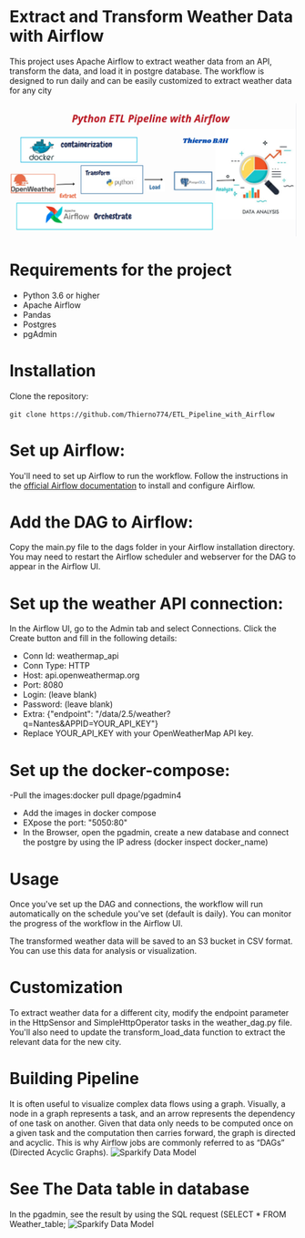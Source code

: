 # Extract and Transform Weather Data with Airflow
This project uses Apache Airflow to extract weather data from an API, transform the data, and load it in postgre database. The workflow is designed to run daily and can be easily customized to extract weather data for any city

![Sparkify Data Model](/images/Pipline_images.png)    



# Requirements for the project
* Python 3.6 or higher
* Apache Airflow
* Pandas
* Postgres
* pgAdmin
# Installation
Clone the repository:


```git clone https://github.com/Thierno774/ETL_Pipeline_with_Airflow```


# Set up Airflow:
You'll need to set up Airflow to run the workflow. Follow the instructions in the [official Airflow documentation](https://airflow.apache.org/docs/apache-airflow/stable/index.html) to install and configure Airflow.

# Add the DAG to Airflow:
Copy the main.py file to the dags folder in your Airflow installation directory. You may need to restart the Airflow scheduler and webserver for the DAG to appear in the Airflow UI.

# Set up the weather API connection:
In the Airflow UI, go to the Admin tab and select Connections. Click the Create button and fill in the following details:

* Conn Id: weathermap_api
* Conn Type: HTTP
* Host: api.openweathermap.org
* Port: 8080
* Login: (leave blank)
* Password: (leave blank)
* Extra: {"endpoint": "/data/2.5/weather?q=Nantes&APPID=YOUR_API_KEY"}
* Replace YOUR_API_KEY with your OpenWeatherMap API key.

# Set up the docker-compose:

-Pull the images:docker pull dpage/pgadmin4
- Add the images in docker compose
- EXpose the port: "5050:80"
- In the Browser, open the pgadmin, create a new database and connect the postgre by using the IP adress (docker inspect docker_name)

# Usage

Once you've set up the DAG and connections, the workflow will run automatically on the schedule you've set (default is daily). You can monitor the progress of the workflow in the Airflow UI.

The transformed weather data will be saved to an S3 bucket in CSV format. You can use this data for analysis or visualization.

# Customization

To extract weather data for a different city, modify the endpoint parameter in the HttpSensor and SimpleHttpOperator tasks in the weather_dag.py file. You'll also need to update the transform_load_data function to extract the relevant data for the new city.

# Building Pipeline

It is often useful to visualize complex data flows using a graph. Visually, a node in a graph represents a task, and an arrow represents the dependency of one task on another. Given that data only needs to be computed once on a given task and the computation then carries forward, the graph is directed and acyclic. This is why Airflow jobs are commonly referred to as “DAGs” (Directed Acyclic Graphs).  ![Sparkify Data Model](/images/airflow_images.png)    

# See The Data table in database

In the  pgadmin, see the result by using the SQL request (SELECT * FROM Weather_table; ![Sparkify Data Model](/images/postgres_images.png)    

